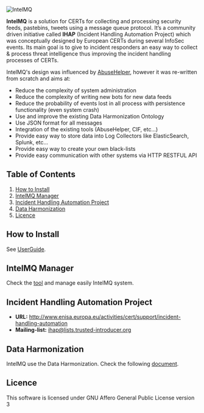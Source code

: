 ![IntelMQ](http://s28.postimg.org/r2av18a3x/Logo_Intel_MQ.png)

**IntelMQ** is a solution for CERTs for collecting and processing security feeds, pastebins, tweets using a message queue protocol. It’s a community driven initiative called **IHAP** (Incident Handling Automation Project) which was conceptually designed by European CERTs during several InfoSec events. Its main goal is to give to incident responders an easy way to collect & process threat intelligence thus improving the incident handling processes of CERTs.

IntelMQ's design was influenced by [AbuseHelper](https://bitbucket.org/clarifiednetworks/abusehelper), however it was re-written from scratch and aims at:
* Reduce the complexity of system administration
* Reduce the complexity of writing new bots for new data feeds
* Reduce the probability of events lost in all process with persistence functionality (even system crash)
* Use and improve the existing Data Harmonization Ontology
* Use JSON format for all messages
* Integration of the existing tools (AbuseHelper, CIF, etc...)
* Provide easy way to store data into Log Collectors like ElasticSearch, Splunk, etc...
* Provide easy way to create your own black-lists
* Provide easy communication with other systems via HTTP RESTFUL API


## Table of Contents

1. [How to Install](#how-to-install)
2. [IntelMQ Manager](#control-platform)
3. [Incident Handling Automation Project](#incident-handling-automation-project)
4. [Data Harmonization](#data-harmonization)
5. [Licence](#licence)


<a name="how-to-install"></a>
## How to Install

See [UserGuide](https://github.com/certtools/intelmq/blob/master/docs/UserGuide.md).


<a name="control-platform"></a>
## IntelMQ Manager

Check the [tool](https://github.com/certtools/intelmq-manager) and manage easily IntelMQ system.


<a name="incident-handling-automation-project"></a>
## Incident Handling Automation Project

* **URL:** http://www.enisa.europa.eu/activities/cert/support/incident-handling-automation
* **Mailing-list:** ihap@lists.trusted-introducer.org


<a name="data-harmonization"></a>
## Data Harmonization

IntelMQ use the Data Harmonization. Check the following [document](https://github.com/certtools/intelmq/blob/master/docs/DataHarmonization.md).

<a name="licence"></a>
## Licence

This software is licensed under GNU Affero General Public License version 3
